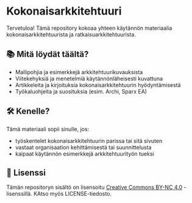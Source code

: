 # Kokonaisarkkitehtuuri

Tervetuloa! Tämä repository kokoaa yhteen käytännön materiaalia kokonaisarkkitehtuurista ja ratkaisuarkkitehtuurista.

## 📚 Mitä löydät täältä?

- Mallipohjia ja esimerkkejä arkkitehtuurikuvauksista
- Viitekehyksiä ja menetelmiä käytännönläheisesti kuvattuna
- Artikkeleita ja kirjoituksia kokonaisarkkitehtuurin hyödyntämisestä
- Työkaluohjeita ja suosituksia (esim. Archi, Sparx EA)

## 🛠️ Kenelle?

Tämä materiaali sopii sinulle, jos:

- työskentelet kokonaisarkkitehtuurin parissa tai sitä sivuten
- vastaat organisaation kehittämisestä tai suunnittelusta
- kaipaat käytännön esimerkkejä arkkitehtuurityön tueksi

## 📜 Lisenssi

Tämän repositoryn sisältö on lisensoitu [Creative Commons BY-NC 4.0](https://creativecommons.org/licenses/by-nc/4.0/) -lisenssillä. KAtso myös LICENSE-tiedosto.
